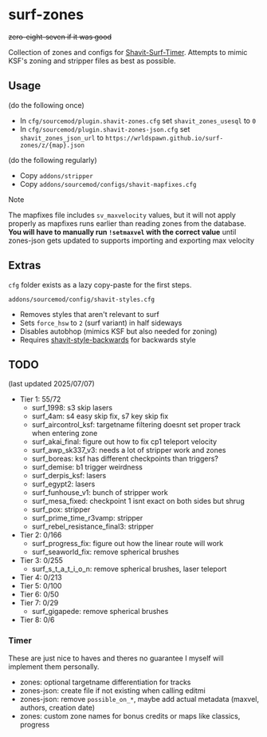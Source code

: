 # surf-zones
~~zero-eight-seven if it was good~~

Collection of zones and configs for [Shavit-Surf-Timer](https://github.com/bhopppp/Shavit-Surf-Timer).
Attempts to mimic KSF's zoning and stripper files as best as possible.

## Usage
(do the following once)
- In `cfg/sourcemod/plugin.shavit-zones.cfg` set `shavit_zones_usesql` to `0`
- In `cfg/sourcemod/plugin.shavit-zones-json.cfg` set `shavit_zones_json_url` to `https://wrldspawn.github.io/surf-zones/z/{map}.json`

(do the following regularly)
- Copy `addons/stripper`
- Copy `addons/sourcemod/configs/shavit-mapfixes.cfg`

> [!NOTE]
> The mapfixes file includes `sv_maxvelocity` values, but it will not apply properly as mapfixes runs earlier than
> reading zones from the database. **You will have to manually run `!setmaxvel` with the correct value** until zones-json
> gets updated to supports importing and exporting max velocity

## Extras
`cfg` folder exists as a lazy copy-paste for the first steps.

`addons/sourcemod/config/shavit-styles.cfg`
- Removes styles that aren't relevant to surf
- Sets `force_hsw` to `2` (surf variant) in half sideways
- Disables autobhop (mimics KSF but also needed for zoning)
- Requires [shavit-style-backwards](https://github.com/PMArkive/random-shavit-bhoptimer-stuff/blob/main/shavit-style-backwards.sp) for backwards style

## TODO
(last updated 2025/07/07)

- Tier 1: 55/72
  - surf_1998: s3 skip lasers
  - surf_4am: s4 easy skip fix, s7 key skip fix
  - surf_aircontrol_ksf: targetname filtering doesnt set proper track when entering zone
  - surf_akai_final: figure out how to fix cp1 teleport velocity
  - surf_awp_sk337_v3: needs a lot of stripper work and zones
  - surf_boreas: ksf has different checkpoints than triggers?
  - surf_demise: b1 trigger weirdness
  - surf_derpis_ksf: lasers
  - surf_egypt2: lasers
  - surf_funhouse_v1: bunch of stripper work
  - surf_mesa_fixed: checkpoint 1 isnt exact on both sides but shrug
  - surf_pox: stripper
  - surf_prime_time_r3vamp: stripper
  - surf_rebel_resistance_final3: stripper
- Tier 2: 0/166
  - surf_progress_fix: figure out how the linear route will work
  - surf_seaworld_fix: remove spherical brushes
- Tier 3: 0/255
  - surf_s_t_a_t_i_o_n: remove spherical brushes, laser teleport
- Tier 4: 0/213
- Tier 5: 0/100
- Tier 6: 0/50
- Tier 7: 0/29
  - surf_gigapede: remove spherical brushes
- Tier 8: 0/6

### Timer
These are just nice to haves and theres no guarantee I myself will implement them personally.

- zones: optional targetname differentiation for tracks
- zones-json: create file if not existing when calling editmi
- zones-json: remove `possible_on_*`, maybe add actual metadata (maxvel, authors, creation date)
- zones: custom zone names for bonus credits or maps like classics, progress
